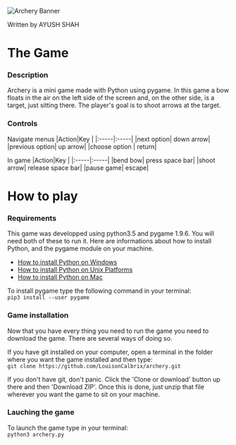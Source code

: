 ![Archery Banner](resources/banner.png)

Written by AYUSH SHAH 

The Game
==========

### Description

Archery is a mini game made with Python using pygame. In this game a bow floats in the air on the left side of the screen and, on the other side, is a target, just sitting there. The player's goal is to shoot arrows at the target.

### Controls

Navigate menus
|Action|Key   |
|:-----|:-----|
|next option| down arrow|
|previous option| up arrow|
|choose option | return|     

In game
|Action|Key   |
|:-----|:-----|
|bend bow| press space bar|
|shoot arrow| release space bar|
|pause game| escape|

How to play
=============

### Requirements

This game was developped using python3.5 and pygame 1.9.6. You will need both of these to run it. Here are informations about how to install Python, and the pygame module on your machine.      
* [How to install Python on Windows](https://docs.python.org/3/using/windows.html)      
* [How to install Python on Unix Platforms](https://docs.python.org/3/using/unix.html#getting-and-installing-the-latest-version-of-python)      
* [How to install Python on Mac](https://docs.python.org/3/using/mac.html#getting-and-installing-macpython)      

To install pygame type the following command in your terminal:     
```pip3 install --user pygame```      

### Game installation

Now that you have every thing you need to run the game you need to download the game. There are several ways of doing so.

If you have git installed on your computer, open a terminal in the folder where you want the game installed and then type:     
```git clone https://github.com/LouisonCalbrix/archery.git```     

If you don't have git, don't panic. Click the 'Clone or download' button up there and then 'Download ZIP'. Once this is done, just unzip that file wherever you want the game to sit on your machine.

### Lauching the game

To launch the game type in your terminal:     
```python3 archery.py```

